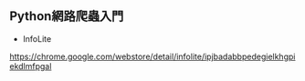## Python網路爬蟲入門


- InfoLite

https://chrome.google.com/webstore/detail/infolite/ipjbadabbpedegielkhgpiekdlmfpgal
